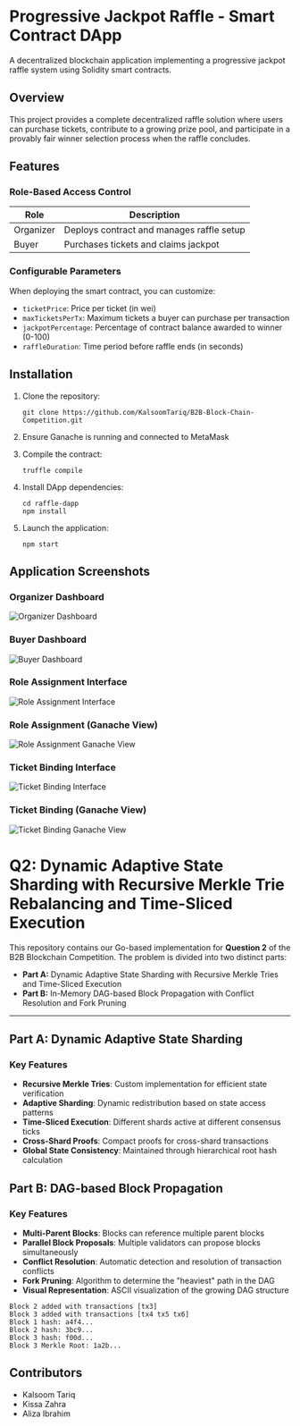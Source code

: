 # Progressive Jackpot Raffle - Smart Contract DApp

A decentralized blockchain application implementing a progressive jackpot raffle system using Solidity smart contracts.

## Overview

This project provides a complete decentralized raffle solution where users can purchase tickets, contribute to a growing prize pool, and participate in a provably fair winner selection process when the raffle concludes.

## Features

### Role-Based Access Control

| Role      | Description                               |
|-----------|-------------------------------------------|
| Organizer | Deploys contract and manages raffle setup |
| Buyer     | Purchases tickets and claims jackpot      |

### Configurable Parameters

When deploying the smart contract, you can customize:
- `ticketPrice`: Price per ticket (in wei)
- `maxTicketsPerTx`: Maximum tickets a buyer can purchase per transaction
- `jackpotPercentage`: Percentage of contract balance awarded to winner (0-100)
- `raffleDuration`: Time period before raffle ends (in seconds)

## Installation

1. Clone the repository:
   ```
   git clone https://github.com/KalsoomTariq/B2B-Block-Chain-Competition.git
   ```

2. Ensure Ganache is running and connected to MetaMask

3. Compile the contract:
   ```
   truffle compile
   ```

4. Install DApp dependencies:
   ```
   cd raffle-dapp
   npm install
   ```

5. Launch the application:
   ```
   npm start
   ```

## Application Screenshots

### Organizer Dashboard
![Organizer Dashboard](https://github.com/user-attachments/assets/622e0933-e958-49cf-8fad-66aa265ee1f2)

### Buyer Dashboard
![Buyer Dashboard](https://github.com/user-attachments/assets/88b74f03-1dd8-4b95-a4bf-e180fddc5224)

### Role Assignment Interface
![Role Assignment Interface](https://github.com/user-attachments/assets/f7a4f6d5-05fc-4bc7-9de9-c6cbf0c8d611)

### Role Assignment (Ganache View)
![Role Assignment Ganache View](https://github.com/user-attachments/assets/7c8c52ac-6a49-4953-b96f-ad3bcb92fc48)

### Ticket Binding Interface
![Ticket Binding Interface](https://github.com/user-attachments/assets/32c3405c-cae7-4fc8-a3c3-0c6a80a2770e)

### Ticket Binding (Ganache View)
![Ticket Binding Ganache View](https://github.com/user-attachments/assets/41184d97-1869-41d6-875e-5c5451bf3bad)



# Q2: Dynamic Adaptive State Sharding with Recursive Merkle Trie Rebalancing and Time-Sliced Execution


This repository contains our Go-based implementation for **Question 2** of the B2B Blockchain Competition. The problem is divided into two distinct parts:

- **Part A:** Dynamic Adaptive State Sharding with Recursive Merkle Tries and Time-Sliced Execution
- **Part B:** In-Memory DAG-based Block Propagation with Conflict Resolution and Fork Pruning

---


## Part A: Dynamic Adaptive State Sharding

### Key Features
- **Recursive Merkle Tries**: Custom implementation for efficient state verification
- **Adaptive Sharding**: Dynamic redistribution based on state access patterns
- **Time-Sliced Execution**: Different shards active at different consensus ticks
- **Cross-Shard Proofs**: Compact proofs for cross-shard transactions
- **Global State Consistency**: Maintained through hierarchical root hash calculation


## Part B: DAG-based Block Propagation

### Key Features
- **Multi-Parent Blocks**: Blocks can reference multiple parent blocks
- **Parallel Block Proposals**: Multiple validators can propose blocks simultaneously
- **Conflict Resolution**: Automatic detection and resolution of transaction conflicts
- **Fork Pruning**: Algorithm to determine the "heaviest" path in the DAG
- **Visual Representation**: ASCII visualization of the growing DAG structure

```Block 1 added with transactions [tx1 tx2]
Block 2 added with transactions [tx3]
Block 3 added with transactions [tx4 tx5 tx6]
Block 1 hash: a4f4...
Block 2 hash: 3bc9...
Block 3 hash: f00d...
Block 3 Merkle Root: 1a2b...
```


## Contributors
-  Kalsoom Tariq
-  Kissa Zahra
-  Aliza Ibrahim
